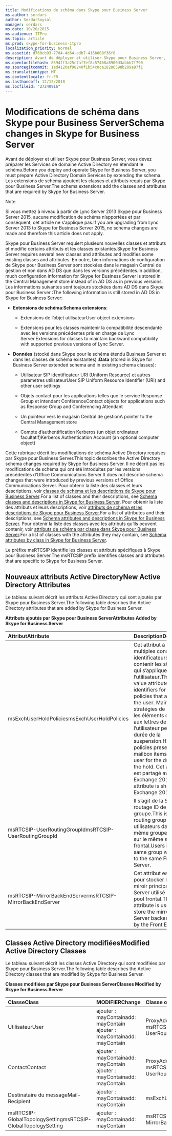 ```yaml
---
title: Modifications de schéma dans Skype pour Business Server
ms.author: serdars
author: SerdarSoysal
manager: serdars
ms.date: 10/20/2015
ms.audience: ITPro
ms.topic: article
ms.prod: skype-for-business-itpro
localization_priority: Normal
ms.assetid: d760cb93-77d4-4d64-adb7-416b808f36f8
description: Avant de déployer et utiliser Skype pour Business Server, vous devez préparer les Services de domaine Active Directory en étendant le schéma. Les extensions de schéma ajoutent les classes et attributs requis par Skype pour Business Server.
ms.openlocfilehash: 8594ff3a25c7af7ef8c57468a8900d3abbb7f790
ms.sourcegitcommit: 1ad4120af98240f1b54c0ca18286598b289a97f1
ms.translationtype: MT
ms.contentlocale: fr-FR
ms.lasthandoff: 12/12/2018
ms.locfileid: "27240916"
---
```

# <a name="schema-changes-in-skype-for-business-server"></a><span data-ttu-id="5275f-104">Modifications de schéma dans Skype pour Business Server</span><span class="sxs-lookup"><span data-stu-id="5275f-104">Schema changes in Skype for Business Server</span></span>
 
<span data-ttu-id="5275f-105">Avant de déployer et utiliser Skype pour Business Server, vous devez préparer les Services de domaine Active Directory en étendant le schéma.</span><span class="sxs-lookup"><span data-stu-id="5275f-105">Before you deploy and operate Skype for Business Server, you must prepare Active Directory Domain Services by extending the schema.</span></span> <span data-ttu-id="5275f-106">Les extensions de schéma ajoutent les classes et attributs requis par Skype pour Business Server.</span><span class="sxs-lookup"><span data-stu-id="5275f-106">The schema extensions add the classes and attributes that are required by Skype for Business Server.</span></span>

> [!NOTE]
> <span data-ttu-id="5275f-107">Si vous mettez à niveau à partir de Lync Server 2013 Skype pour Business Server 2015, aucune modification de schéma n’apportées et par conséquent, cet article ne s’applique pas.</span><span class="sxs-lookup"><span data-stu-id="5275f-107">If you are upgrading from Lync Server 2013 to Skype for Business Server 2015, no schema changes are made and therefore this article does not apply.</span></span>
  
<span data-ttu-id="5275f-108">Skype pour Business Server requiert plusieurs nouvelles classes et attributs et modifie certains attributs et les classes existantes.</span><span class="sxs-lookup"><span data-stu-id="5275f-108">Skype for Business Server requires several new classes and attributes and modifies some existing classes and attributes.</span></span> <span data-ttu-id="5275f-109">En outre, bien informations de configuration de Skype pour Business Server sont stockées dans le magasin Central de gestion et non dans AD DS que dans les versions précédentes.</span><span class="sxs-lookup"><span data-stu-id="5275f-109">In addition, much configuration information for Skype for Business Server is stored in the Central Management store instead of in AD DS as in previous versions.</span></span> <span data-ttu-id="5275f-110">Les informations suivantes sont toujours stockées dans AD DS dans Skype pour Business Server :</span><span class="sxs-lookup"><span data-stu-id="5275f-110">The following information is still stored in AD DS in Skype for Business Server:</span></span>
  
- <span data-ttu-id="5275f-111">**Extensions de schéma**:</span><span class="sxs-lookup"><span data-stu-id="5275f-111">**Schema extensions**:</span></span>
    
  - <span data-ttu-id="5275f-112">Extensions de l’objet utilisateur</span><span class="sxs-lookup"><span data-stu-id="5275f-112">User object extensions</span></span>
    
  - <span data-ttu-id="5275f-113">Extensions pour les classes maintenir la compatibilité descendante avec les versions précédentes pris en charge de Lync Server.</span><span class="sxs-lookup"><span data-stu-id="5275f-113">Extensions for classes to maintain backward compatibility with supported previous versions of Lync Server.</span></span>
    
- <span data-ttu-id="5275f-114">**Données** (stocké dans Skype pour le schéma étendu Business Server et dans les classes de schéma existantes) :</span><span class="sxs-lookup"><span data-stu-id="5275f-114">**Data** (stored in Skype for Business Server extended schema and in existing schema classes):</span></span>
    
  - <span data-ttu-id="5275f-115">Utilisateur SIP identificateur URI (Uniform Resource) et autres paramètres utilisateur</span><span class="sxs-lookup"><span data-stu-id="5275f-115">User SIP Uniform Resource Identifier (URI) and other user settings</span></span>
    
  - <span data-ttu-id="5275f-116">Objets contact pour les applications telles que le service Response Group et intendant Conférence</span><span class="sxs-lookup"><span data-stu-id="5275f-116">Contact objects for applications such as Response Group and Conferencing Attendant</span></span>
    
  - <span data-ttu-id="5275f-117">Un pointeur vers le magasin Central de gestion</span><span class="sxs-lookup"><span data-stu-id="5275f-117">A pointer to the Central Management store</span></span>
    
  - <span data-ttu-id="5275f-118">Compte d’authentification Kerberos (un objet ordinateur facultatif)</span><span class="sxs-lookup"><span data-stu-id="5275f-118">Kerberos Authentication Account (an optional computer object)</span></span>
    
<span data-ttu-id="5275f-119">Cette rubrique décrit les modifications de schéma Active Directory requises par Skype pour Business Server.</span><span class="sxs-lookup"><span data-stu-id="5275f-119">This topic describes the Active Directory schema changes required by Skype for Business Server.</span></span> <span data-ttu-id="5275f-120">Il ne décrit pas les modifications de schéma qui ont été introduites par les versions précédentes d’Office Communications Server.</span><span class="sxs-lookup"><span data-stu-id="5275f-120">It does not describe schema changes that were introduced by previous versions of Office Communications Server.</span></span> <span data-ttu-id="5275f-121">Pour obtenir la liste des classes et leurs descriptions, voir [classes de schéma et les descriptions de Skype pour Business Server](schema-classes-and-descriptions.md).</span><span class="sxs-lookup"><span data-stu-id="5275f-121">For a list of classes and their descriptions, see [Schema classes and descriptions in Skype for Business Server](schema-classes-and-descriptions.md).</span></span> <span data-ttu-id="5275f-122">Pour obtenir la liste des attributs et leurs descriptions, voir [attributs de schéma et les descriptions de Skype pour Business Server](schema-attributes-and-descriptions.md).</span><span class="sxs-lookup"><span data-stu-id="5275f-122">For a list of attributes and their descriptions, see [Schema attributes and descriptions in Skype for Business Server](schema-attributes-and-descriptions.md).</span></span> <span data-ttu-id="5275f-123">Pour obtenir la liste des classes avec les attributs qu’ils peuvent contenir, voir [attributs de schéma par classe dans Skype pour Business Server](schema-attributes-by-class.md).</span><span class="sxs-lookup"><span data-stu-id="5275f-123">For a list of classes with the attributes they may contain, see [Schema attributes by class in Skype for Business Server](schema-attributes-by-class.md).</span></span>
  
<span data-ttu-id="5275f-124">Le préfixe msRTCSIP identifie les classes et attributs spécifiques à Skype pour Business Server.</span><span class="sxs-lookup"><span data-stu-id="5275f-124">The msRTCSIP prefix identifies classes and attributes that are specific to Skype for Business Server.</span></span>
  
## <a name="new-active-directory-attributes"></a><span data-ttu-id="5275f-125">Nouveaux attributs Active Directory</span><span class="sxs-lookup"><span data-stu-id="5275f-125">New Active Directory Attributes</span></span>

<span data-ttu-id="5275f-126">Le tableau suivant décrit les attributs Active Directory qui sont ajoutés par Skype pour Business Server.</span><span class="sxs-lookup"><span data-stu-id="5275f-126">The following table describes the Active Directory attributes that are added by Skype for Business Server.</span></span>
  
<span data-ttu-id="5275f-127">**Attributs ajoutés par Skype pour Business Server**</span><span class="sxs-lookup"><span data-stu-id="5275f-127">**Attributes Added by Skype for Business Server**</span></span>

|<span data-ttu-id="5275f-128">**Attribut**</span><span class="sxs-lookup"><span data-stu-id="5275f-128">**Attribute**</span></span>|<span data-ttu-id="5275f-129">**Description**</span><span class="sxs-lookup"><span data-stu-id="5275f-129">**Description**</span></span>|
|:-----|:-----|
|<span data-ttu-id="5275f-130">msExchUserHoldPolicies</span><span class="sxs-lookup"><span data-stu-id="5275f-130">msExchUserHoldPolicies</span></span>  <br/> |<span data-ttu-id="5275f-131">Cet attribut à valeurs multiples conserve les identificateurs pour contenir les stratégies qui s’appliquent à l’utilisateur.</span><span class="sxs-lookup"><span data-stu-id="5275f-131">This multi-value attribute holds identifiers for hold policies that apply to the user.</span></span> <span data-ttu-id="5275f-132">Maintenez les stratégies de conserver les éléments de boîte aux lettres de l’utilisateur pendant la durée de la suspension.</span><span class="sxs-lookup"><span data-stu-id="5275f-132">Hold policies preserve mailbox items for the user for the duration of the hold.</span></span> <span data-ttu-id="5275f-133">Cet attribut est partagé avec Exchange 2013.</span><span class="sxs-lookup"><span data-stu-id="5275f-133">This attribute is shared with Exchange 2013.</span></span>  <br/> |
|<span data-ttu-id="5275f-134">msRTCSIP-UserRoutingGroupId</span><span class="sxs-lookup"><span data-stu-id="5275f-134">msRTCSIP-UserRoutingGroupId</span></span>  <br/> |<span data-ttu-id="5275f-135">Il s’agit de la SIP routage ID de groupe.</span><span class="sxs-lookup"><span data-stu-id="5275f-135">This is the SIP routing group ID.</span></span> <span data-ttu-id="5275f-136">Les utilisateurs dans le même groupe inscrira sur le même serveur frontal.</span><span class="sxs-lookup"><span data-stu-id="5275f-136">Users in the same group will register to the same Front End Server.</span></span>  <br/> |
|<span data-ttu-id="5275f-137">msRTCSIP-MirrorBackEndServer</span><span class="sxs-lookup"><span data-stu-id="5275f-137">msRTCSIP-MirrorBackEndServer</span></span>  <br/> |<span data-ttu-id="5275f-138">Cet attribut est utilisé pour stocker la mise en miroir principal SQL Server utilisé par le pool frontal.</span><span class="sxs-lookup"><span data-stu-id="5275f-138">This attribute is used to store the mirrored SQL Server backend used by the Front End pool.</span></span>  <br/> |
   
## <a name="modified-active-directory-classes"></a><span data-ttu-id="5275f-139">Classes Active Directory modifiées</span><span class="sxs-lookup"><span data-stu-id="5275f-139">Modified Active Directory Classes</span></span>

<span data-ttu-id="5275f-140">Le tableau suivant décrit les classes Active Directory qui sont modifiées par Skype pour Business Server.</span><span class="sxs-lookup"><span data-stu-id="5275f-140">The following table describes the Active Directory classes that are modified by Skype for Business Server.</span></span>
  
<span data-ttu-id="5275f-141">**Classes modifiées par Skype pour Business Server**</span><span class="sxs-lookup"><span data-stu-id="5275f-141">**Classes Modified by Skype for Business Server**</span></span>

|<span data-ttu-id="5275f-142">**Classe**</span><span class="sxs-lookup"><span data-stu-id="5275f-142">**Class**</span></span>|<span data-ttu-id="5275f-143">**MODIFIER**</span><span class="sxs-lookup"><span data-stu-id="5275f-143">**Change**</span></span>|<span data-ttu-id="5275f-144">**Classe ou un attribut**</span><span class="sxs-lookup"><span data-stu-id="5275f-144">**Class or Attribute**</span></span>|
|:-----|:-----|:-----|
|<span data-ttu-id="5275f-145">Utilisateur</span><span class="sxs-lookup"><span data-stu-id="5275f-145">User</span></span>  <br/> |<span data-ttu-id="5275f-146">ajouter : mayContain</span><span class="sxs-lookup"><span data-stu-id="5275f-146">add: mayContain</span></span>  <br/> <span data-ttu-id="5275f-147">ajouter : mayContain</span><span class="sxs-lookup"><span data-stu-id="5275f-147">add: mayContain</span></span>  <br/> |<span data-ttu-id="5275f-148">ProxyAddresses</span><span class="sxs-lookup"><span data-stu-id="5275f-148">ProxyAddresses</span></span>  <br/> <span data-ttu-id="5275f-149">msRTCSIP-UserRoutingGroupId</span><span class="sxs-lookup"><span data-stu-id="5275f-149">msRTCSIP-UserRoutingGroupId</span></span>  <br/> |
|<span data-ttu-id="5275f-150">Contact</span><span class="sxs-lookup"><span data-stu-id="5275f-150">Contact</span></span>  <br/> |<span data-ttu-id="5275f-151">ajouter : mayContain</span><span class="sxs-lookup"><span data-stu-id="5275f-151">add: mayContain</span></span>  <br/> <span data-ttu-id="5275f-152">ajouter : mayContain</span><span class="sxs-lookup"><span data-stu-id="5275f-152">add: mayContain</span></span>  <br/> |<span data-ttu-id="5275f-153">ProxyAddresses</span><span class="sxs-lookup"><span data-stu-id="5275f-153">ProxyAddresses</span></span>  <br/> <span data-ttu-id="5275f-154">msRTCSIP-UserRoutingGroupId</span><span class="sxs-lookup"><span data-stu-id="5275f-154">msRTCSIP-UserRoutingGroupId</span></span>  <br/> |
|<span data-ttu-id="5275f-155">Destinataire du message</span><span class="sxs-lookup"><span data-stu-id="5275f-155">Mail-Recipient</span></span>  <br/> |<span data-ttu-id="5275f-156">ajouter : mayContain</span><span class="sxs-lookup"><span data-stu-id="5275f-156">add: mayContain</span></span>  <br/> |<span data-ttu-id="5275f-157">msExchUserHoldPolicies</span><span class="sxs-lookup"><span data-stu-id="5275f-157">msExchUserHoldPolicies</span></span>  <br/> |
|<span data-ttu-id="5275f-158">msRTCSIP-GlobalTopologySetting</span><span class="sxs-lookup"><span data-stu-id="5275f-158">msRTCSIP-GlobalTopologySetting</span></span>  <br/> |<span data-ttu-id="5275f-159">ajouter : mayContain</span><span class="sxs-lookup"><span data-stu-id="5275f-159">add: mayContain</span></span>  <br/> |<span data-ttu-id="5275f-160">msRTCSIP-MirrorBackEndServer</span><span class="sxs-lookup"><span data-stu-id="5275f-160">msRTCSIP-MirrorBackEndServer</span></span>  <br/> |
   

